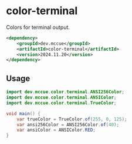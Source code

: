 # color-terminal

Colors for terminal output.

```xml 
<dependency>
    <groupId>dev.mccue</groupId>
    <artifactId>color-terminal</artifactId>
    <version>2024.11.20</version>
</dependency>
```

## Usage

```java
import dev.mccue.color.terminal.ANSI256Color;
import dev.mccue.color.terminal.ANSIColor;
import dev.mccue.color.terminal.TrueColor;

void main() {
    var trueColor = TrueColor.of(255, 0, 125);
    var ansi256Color = ANSI256Color.of(40);
    var ansiColor = ANSIColor.RED;
}
```